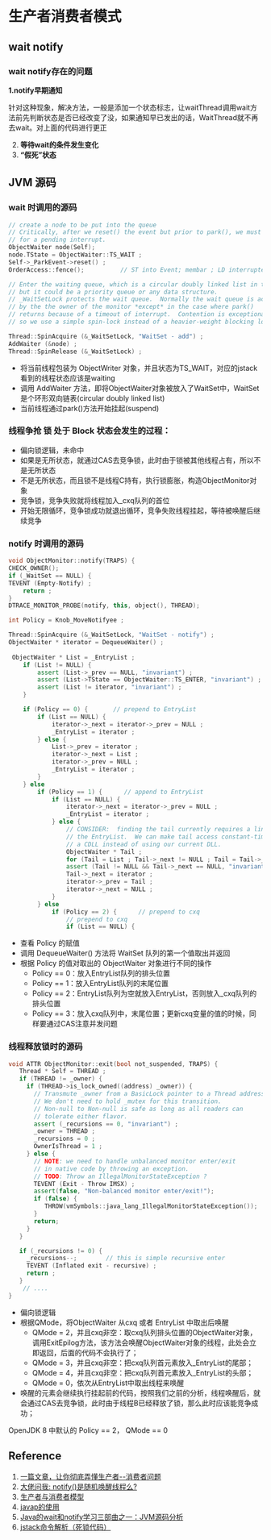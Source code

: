# 生产者消费者模式

## wait notify

### wait notify存在的问题

**1.notify早期通知**

针对这种现象，解决方法，一般是添加一个状态标志，让waitThread调用wait方法前先判断状态是否已经改变了没，如果通知早已发出的话，WaitThread就不再去wait。对上面的代码进行更正

2. **等待wait的条件发生变化**
3.  **“假死”状态**



## JVM 源码

### wait 时调用的源码

```c++
// create a node to be put into the queue
// Critically, after we reset() the event but prior to park(), we must check
// for a pending interrupt.
ObjectWaiter node(Self);
node.TState = ObjectWaiter::TS_WAIT ;
Self->_ParkEvent->reset() ;
OrderAccess::fence();          // ST into Event; membar ; LD interrupted-flag

// Enter the waiting queue, which is a circular doubly linked list in this case
// but it could be a priority queue or any data structure.
// _WaitSetLock protects the wait queue.  Normally the wait queue is accessed only
// by the the owner of the monitor *except* in the case where park()
// returns because of a timeout of interrupt.  Contention is exceptionally rare
// so we use a simple spin-lock instead of a heavier-weight blocking lock.

Thread::SpinAcquire (&_WaitSetLock, "WaitSet - add") ;
AddWaiter (&node) ;
Thread::SpinRelease (&_WaitSetLock) ;
```

- 将当前线程包装为 ObjectWriter 对象，并且状态为TS_WAIT，对应的jstack看到的线程状态应该是waiting
- 调用 AddWaiter 方法，即将ObjectWaiter对象被放入了WaitSet中，WaitSet是个环形双向链表(circular doubly linked list)
- 当前线程通过park()方法开始挂起(suspend)

### 线程争抢 锁 处于 Block 状态会发生的过程：

- 偏向锁逻辑，未命中
- 如果是无所状态，就通过CAS去竞争锁，此时由于锁被其他线程占有，所以不是无所状态
- 不是无所状态，而且锁不是线程C持有，执行锁膨胀，构造ObjectMonitor对象
- 竞争锁，竞争失败就将线程加入_cxq队列的首位
- 开始无限循环，竞争锁成功就退出循环，竞争失败线程挂起，等待被唤醒后继续竞争

### notify 时调用的源码

```c++
void ObjectMonitor::notify(TRAPS) {
CHECK_OWNER();
if (_WaitSet == NULL) {
TEVENT (Empty-Notify) ;
    return ;
}
DTRACE_MONITOR_PROBE(notify, this, object(), THREAD);

int Policy = Knob_MoveNotifyee ;

Thread::SpinAcquire (&_WaitSetLock, "WaitSet - notify") ;
ObjectWaiter * iterator = DequeueWaiter() ;
    
 ObjectWaiter * List = _EntryList ;
    if (List != NULL) {
        assert (List->_prev == NULL, "invariant") ;
        assert (List->TState == ObjectWaiter::TS_ENTER, "invariant") ;
        assert (List != iterator, "invariant") ;
    }

    if (Policy == 0) {       // prepend to EntryList
        if (List == NULL) {
            iterator->_next = iterator->_prev = NULL ;
            _EntryList = iterator ;
        } else {
            List->_prev = iterator ;
            iterator->_next = List ;
            iterator->_prev = NULL ;
            _EntryList = iterator ;
        }
    } else
        if (Policy == 1) {      // append to EntryList
            if (List == NULL) {
                iterator->_next = iterator->_prev = NULL ;
                _EntryList = iterator ;
            } else {
                // CONSIDER:  finding the tail currently requires a linear-time walk of
                // the EntryList.  We can make tail access constant-time by converting to
                // a CDLL instead of using our current DLL.
                ObjectWaiter * Tail ;
                for (Tail = List ; Tail->_next != NULL ; Tail = Tail->_next) ;
                assert (Tail != NULL && Tail->_next == NULL, "invariant") ;
                Tail->_next = iterator ;
                iterator->_prev = Tail ;
                iterator->_next = NULL ;
            }
        } else
            if (Policy == 2) {      // prepend to cxq
                // prepend to cxq
                if (List == NULL) {
```

- 查看 Policy 的赋值
- 调用 DequeueWaiter() 方法将 WaitSet 队列的第一个值取出并返回
- 根据 Policy 的值对取出的 ObjectWaiter 对象进行不同的操作
  - Policy == 0：放入EntryList队列的排头位置
  - Policy == 1：放入EntryList队列的末尾位置
  - Policy == 2：EntryList队列为空就放入EntryList，否则放入_cxq队列的排头位置
  - Policy == 3：放入cxq队列中，末尾位置；更新cxq变量的值的时候，同样要通过CAS注意并发问题

### 线程释放锁时的源码

```c++
void ATTR ObjectMonitor::exit(bool not_suspended, TRAPS) {
   Thread * Self = THREAD ;
   if (THREAD != _owner) {
     if (THREAD->is_lock_owned((address) _owner)) {
       // Transmute _owner from a BasicLock pointer to a Thread address.
       // We don't need to hold _mutex for this transition.
       // Non-null to Non-null is safe as long as all readers can
       // tolerate either flavor.
       assert (_recursions == 0, "invariant") ;
       _owner = THREAD ;
       _recursions = 0 ;
       OwnerIsThread = 1 ;
     } else {
       // NOTE: we need to handle unbalanced monitor enter/exit
       // in native code by throwing an exception.
       // TODO: Throw an IllegalMonitorStateException ?
       TEVENT (Exit - Throw IMSX) ;
       assert(false, "Non-balanced monitor enter/exit!");
       if (false) {
          THROW(vmSymbols::java_lang_IllegalMonitorStateException());
       }
       return;
     }
   }

   if (_recursions != 0) {
     _recursions--;        // this is simple recursive enter
     TEVENT (Inflated exit - recursive) ;
     return ;
   }
    // ....
}
```

- 偏向锁逻辑
- 根据QMode，将ObjectWaiter 从cxq 或者 EntryList 中取出后唤醒
  - QMode = 2，并且cxq非空：取cxq队列排头位置的ObjectWaiter对象，调用ExitEpilog方法，该方法会唤醒ObjectWaiter对象的线程，此处会立即返回，后面的代码不会执行了；
  - QMode = 3，并且cxq非空：把cxq队列首元素放入_EntryList的尾部；
  - QMode = 4，并且cxq非空：把cxq队列首元素放入_EntryList的头部；
  - QMode = 0，依次从EntryList中取出线程来唤醒
- 唤醒的元素会继续执行挂起前的代码，按照我们之前的分析，线程唤醒后，就会通过CAS去竞争锁，此时由于线程B已经释放了锁，那么此时应该能竞争成功；

OpenJDK 8 中默认的 Policy == 2， QMode == 0

## Reference

1. [一篇文章，让你彻底弄懂生产者--消费者问题](https://www.jianshu.com/p/e29632593057)
2. [大佬问我: notify()是随机唤醒线程么?](https://www.jianshu.com/p/99f73827c616)
3. [生产者与消费者模型](https://www.jianshu.com/p/f53fb95b5820)
4. [javap的使用](https://www.cnblogs.com/baby123/p/10756614.html)
5. [Java的wait和notify学习三部曲之一：JVM源码分析](https://blog.csdn.net/boling_cavalry/article/details/101369287?ops_request_misc=%25257B%252522request%25255Fid%252522%25253A%252522160851682416780271135669%252522%25252C%252522scm%252522%25253A%25252220140713.130102334.pc%25255Fall.%252522%25257D&request_id=160851682416780271135669&biz_id=0&utm_medium=distribute.pc_search_result.none-task-blog-2~all~first_rank_v2~rank_v29-3-101369287.first_rank_v2_pc_rank_v29&utm_term=wait%20notify%E4%B8%89%E9%83%A8%E6%9B%B2)
6. [jstack命令解析（死锁代码）](https://www.jianshu.com/p/8d5782bc596e)

